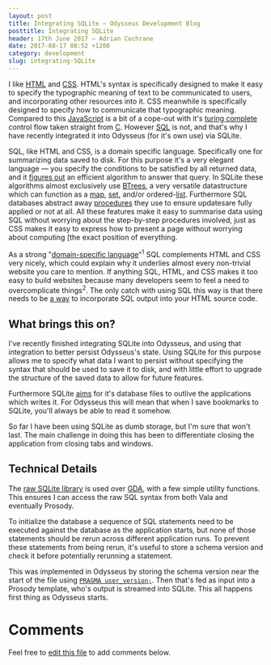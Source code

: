 ```yaml
---
layout: post
title: Integrating SQLite — Odysseus Development Blog
posttitle: Integrating SQLite
header: 17th June 2017 — Adrian Cochrane
date: 2017-08-17 08:52 +1200
category: development
slug: integrating-SQLite
---
```


I like [HTML](https://www.w3.org/html/) and [CSS](https://www.w3.org/Style/CSS/).
HTML's syntax is specifically designed to make it easy to specify the typographic
meaning of text to be communicated to users, and incorporating other resources into
it. CSS meanwhile is specifically designed to specify how to communicate that
typographic meaning. Compared to this
[JavaScript](https://developer.mozilla.org/en-US/docs/Web/JavaScript) is a bit of
a cope-out with it's [turing complete](http://wiki.c2.com/?TuringComplete) control
flow taken straight from [C](http://www.cprogramming.com/). However
[SQL](https://sqlite.org/lang.html) is not, and that's why I have recently integrated
it into Odysseus (for it's own use) via SQLite. 

SQL, like HTML and CSS, is a domain specific language. Specifically one for
summarizing data saved to disk. For this purpose it's a very elegant language —
you specify the conditions to be satisfied by all returned data, and it
[figures out](https://sqlite.org/queryplanner-ng.html) an efficient algorithm to
answer that query. In SQLite these algorithms almost exclusively use
[BTrees](https://xlinux.nist.gov/dads/HTML/btree.html), a very versatile
datastructure which can function as a [map](https://xlinux.nist.gov/dads/HTML/dictionary.html),
[set](https://xlinux.nist.gov/dads/HTML/set.html), and/or
ordered-[list](https://xlinux.nist.gov/dads/HTML/list.html). Furthermore SQL databases
abstract away [procedures](https://sqlite.org/atomiccommit.html) they use to ensure
updatesare fully applied or not at all. All these features make it easy to summarise
data using SQL without worrying about the step-by-step procedures involved, just as
CSS makes it easy to express how to present a page without worrying about computing
[the exact position of everything. 

As a strong "[domain-specific language](http://beautifulracket.com/introduction.html)"<sup title="Even if most people use it as dumb storage when it's actually smart.">1</sup> SQL complements HTML and CSS very nicely, which
could explain why it underlies almost every non-trivial website you care to mention. If
anything SQL, HTML, and CSS makes it too easy to build websites because many developers
seem to feel a need to overcomplicate things<sup title="This often leads to a subversion
of user expectations, and I've met some of these users.">2</sup>. The only catch with
using SQL this way is that there needs to be
[a way](https://alcinnz.github.io/Odysseus/architecture/2017/07/22/prosody.html) to incorporate
SQL output into your HTML source code. 

## What brings this on?

I've recently finished integrating SQLite into Odysseus, and using that integration to
better persist Odysseus's state. Using SQLite for this purpose allows me to specify
what data I want to persist without specifying the syntax that should be used to save it
to disk, and with little effort to upgrade the structure of the saved data to allow for
future features. 

Furthermore SQLite [aims](https://sqlite.org/aff_short.html) for it's database files to
outlive the applications which writes it. For Odysseus this will mean that when I save
bookmarks to SQLite, you'll always be able to read it somehow. 

So far I have been using SQLite as dumb storage, but I'm sure that won't last. The main
challenge in doing this has been to differentiate closing the application from closing
tabs and windows. 

## Technical Details

The [raw SQLite library](https://valadoc.org/sqlite3/Sqlite.html) is used over
[GDA](https://valadoc.org/libgda-5.0/Gda.html), with a few simple utility functions. This
ensures I can access the raw SQL syntax from both Vala and eventually Prosody.

To initialize the database a sequence of SQL statements need to be executed against the
database as the application starts, but none of those statements should be rerun across
different application runs. To prevent these statements from being rerun, it's useful to
store a schema version and check it before potentially rerunning a statement. 

This was implemented in Odysseus by storing the schema version near the start of the file
using [`PRAGMA user_version;`](https://sqlite.org/pragma.html#pragma_user_version). Then
that's fed as input into a Prosody template, who's output is streamed into SQLite. This all
happens first thing as Odysseus starts. 

# Comments

Feel free to [edit this file](https://github.com/alcinnz/Odysseus/edit/gh-pages/_posts/2017-08-16-integrating-sqlite.md) to add comments below. 
